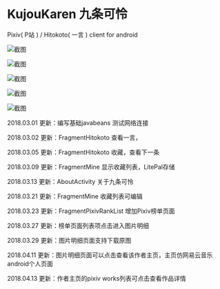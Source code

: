 # KujouKaren 九条可怜

Pixiv( P站 ) / Hitokoto( 一言 ) client for android

![截图](https://github.com/CeuiLiSA/images/blob/master/Screenshot_1523181515.png)

![截图](https://github.com/CeuiLiSA/images/blob/master/Screenshot_1523458130.png)

![截图](https://github.com/CeuiLiSA/images/blob/master/Screenshot_1523458144.png)

![截图](https://github.com/CeuiLiSA/images/blob/master/Screenshot_1523458163.png)

![截图](https://github.com/CeuiLiSA/images/blob/master/Screenshot_1523458176.png)

2018.03.01 更新：编写基础javabeans 测试网络连接

2018.03.02 更新：FragmentHitokoto 查看一言，

2018.03.05 更新：FragmentHitokoto 收藏，查看下一条

2018.03.09 更新：FragmentMine 显示收藏列表，LitePal存储

2018.03.13 更新：AboutActivity 关于九条可怜

2018.03.21 更新：FragmentMine 收藏列表可编辑

2018.03.23 更新：FragmentPixivRankList 增加Pixiv榜单页面

2018.03.27 更新：榜单页面列表项点击进入图片明细

2018.03.29 更新：图片明细页面支持下载原图

2018.04.11 更新：图片明细页面可以点击查看该作者主页，主页仿网易云音乐android个人页面

2018.04.13 更新：作者主页的pixiv works列表可点击查看作品详情
